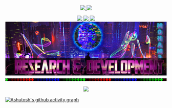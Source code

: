 <!---
Portfolio Website - m0ham3d.com
--->
<p align="center">
<a href="https://twitter.com/m0ham3dxx" target="_blank">
<img src="https://img.shields.io/twitter/follow/m0ham3dxx?style=social">
<a href="https://www.youtube.com/channel/UClypqHQkhsNZSD0eRmN3Piw" target="_blank">
<img src="https://img.shields.io/youtube/channel/subscribers/UClypqHQkhsNZSD0eRmN3Piw?style=social">
</a>
</p>
</a>
<p align="center">
<a href="https://twitter.com/m0ham3dxx" target="_blank">
  <img src="https://hits.seeyoufarm.com/api/count/incr/badge.svg?url=https%3A%2F%2Fgithub.com%2Fm0ham3dx&count_bg=%234C0070&title_bg=%23000000&icon=openaccess.svg&icon_color=%23E7E7E7&title=agents&edge_flat=false"/>
  <img src="https://img.shields.io/badge/Ape-yes-red.svg?style=flat-squre&logo=dark-reader&labelColor=black&color=1E5128">
  <img src="https://img.shields.io/badge/GMI-yes-red.svg?style=flat-squre&logo=cachet&labelColor=black&color=1E5128">
  <img src="mxxx.png" alt="m0ham3dx" width="1000"/>
</a>
  <img src="al.gif" alt="m0ham3dx" width="1000"/>
</p>


<p align="center">
<a href="https://twitter.com/m0ham3dxx" target="_blank">
<img src="https://github-readme-stats.vercel.app/api?username=m0ham3dx&show_icons=true&theme=radical">
</a>
</p>

[![Ashutosh's github activity graph](https://activity-graph.herokuapp.com/graph?username=m0ham3dx&theme=react-dark)](https://github.com/ashutosh00710/github-readme-activity-graph)
